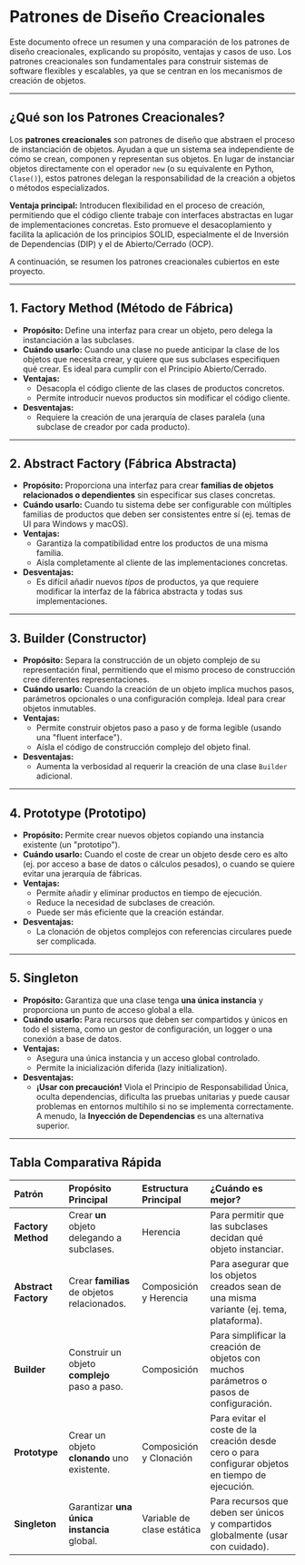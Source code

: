 # Patrones de Diseño Creacionales

Este documento ofrece un resumen y una comparación de los patrones de diseño creacionales, explicando su propósito, ventajas y casos de uso. Los patrones creacionales son fundamentales para construir sistemas de software flexibles y escalables, ya que se centran en los mecanismos de creación de objetos.

---

## ¿Qué son los Patrones Creacionales?

Los **patrones creacionales** son patrones de diseño que abstraen el proceso de instanciación de objetos. Ayudan a que un sistema sea independiente de cómo se crean, componen y representan sus objetos. En lugar de instanciar objetos directamente con el operador `new` (o su equivalente en Python, `Clase()`), estos patrones delegan la responsabilidad de la creación a objetos o métodos especializados.

**Ventaja principal:** Introducen flexibilidad en el proceso de creación, permitiendo que el código cliente trabaje con interfaces abstractas en lugar de implementaciones concretas. Esto promueve el desacoplamiento y facilita la aplicación de los principios SOLID, especialmente el de Inversión de Dependencias (DIP) y el de Abierto/Cerrado (OCP).

A continuación, se resumen los patrones creacionales cubiertos en este proyecto.

---

## 1. Factory Method (Método de Fábrica)

- **Propósito:** Define una interfaz para crear un objeto, pero delega la instanciación a las subclases.
- **Cuándo usarlo:** Cuando una clase no puede anticipar la clase de los objetos que necesita crear, y quiere que sus subclases especifiquen qué crear. Es ideal para cumplir con el Principio Abierto/Cerrado.
- **Ventajas:**
    - Desacopla el código cliente de las clases de productos concretos.
    - Permite introducir nuevos productos sin modificar el código cliente.
- **Desventajas:**
    - Requiere la creación de una jerarquía de clases paralela (una subclase de creador por cada producto).

---

## 2. Abstract Factory (Fábrica Abstracta)

- **Propósito:** Proporciona una interfaz para crear **familias de objetos relacionados o dependientes** sin especificar sus clases concretas.
- **Cuándo usarlo:** Cuando tu sistema debe ser configurable con múltiples familias de productos que deben ser consistentes entre sí (ej. temas de UI para Windows y macOS).
- **Ventajas:**
    - Garantiza la compatibilidad entre los productos de una misma familia.
    - Aísla completamente al cliente de las implementaciones concretas.
- **Desventajas:**
    - Es difícil añadir nuevos *tipos* de productos, ya que requiere modificar la interfaz de la fábrica abstracta y todas sus implementaciones.

---

## 3. Builder (Constructor)

- **Propósito:** Separa la construcción de un objeto complejo de su representación final, permitiendo que el mismo proceso de construcción cree diferentes representaciones.
- **Cuándo usarlo:** Cuando la creación de un objeto implica muchos pasos, parámetros opcionales o una configuración compleja. Ideal para crear objetos inmutables.
- **Ventajas:**
    - Permite construir objetos paso a paso y de forma legible (usando una "fluent interface").
    - Aísla el código de construcción complejo del objeto final.
- **Desventajas:**
    - Aumenta la verbosidad al requerir la creación de una clase `Builder` adicional.

---

## 4. Prototype (Prototipo)

- **Propósito:** Permite crear nuevos objetos copiando una instancia existente (un "prototipo").
- **Cuándo usarlo:** Cuando el coste de crear un objeto desde cero es alto (ej. por acceso a base de datos o cálculos pesados), o cuando se quiere evitar una jerarquía de fábricas.
- **Ventajas:**
    - Permite añadir y eliminar productos en tiempo de ejecución.
    - Reduce la necesidad de subclases de creación.
    - Puede ser más eficiente que la creación estándar.
- **Desventajas:**
    - La clonación de objetos complejos con referencias circulares puede ser complicada.

---

## 5. Singleton

- **Propósito:** Garantiza que una clase tenga **una única instancia** y proporciona un punto de acceso global a ella.
- **Cuándo usarlo:** Para recursos que deben ser compartidos y únicos en todo el sistema, como un gestor de configuración, un logger o una conexión a base de datos.
- **Ventajas:**
    - Asegura una única instancia y un acceso global controlado.
    - Permite la inicialización diferida (lazy initialization).
- **Desventajas:**
    - **¡Usar con precaución!** Viola el Principio de Responsabilidad Única, oculta dependencias, dificulta las pruebas unitarias y puede causar problemas en entornos multihilo si no se implementa correctamente. A menudo, la **Inyección de Dependencias** es una alternativa superior.

---

## Tabla Comparativa Rápida

| Patrón | Propósito Principal | Estructura Principal | ¿Cuándo es mejor? |
| :--- | :--- | :--- | :--- |
| **Factory Method** | Crear **un** objeto delegando a subclases. | Herencia | Para permitir que las subclases decidan qué objeto instanciar. |
| **Abstract Factory** | Crear **familias** de objetos relacionados. | Composición y Herencia | Para asegurar que los objetos creados sean de una misma variante (ej. tema, plataforma). |
| **Builder** | Construir un objeto **complejo** paso a paso. | Composición | Para simplificar la creación de objetos con muchos parámetros o pasos de configuración. |
| **Prototype** | Crear un objeto **clonando** uno existente. | Composición y Clonación | Para evitar el coste de la creación desde cero o para configurar objetos en tiempo de ejecución. |
| **Singleton** | Garantizar **una única instancia** global. | Variable de clase estática | Para recursos que deben ser únicos y compartidos globalmente (usar con cuidado). |
